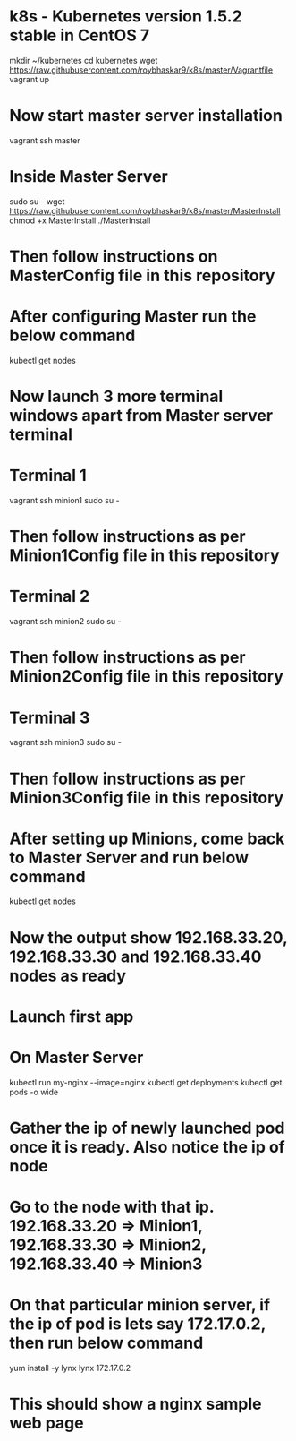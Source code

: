 # k8s - Kubernetes version 1.5.2 stable in CentOS 7
mkdir ~/kubernetes
cd kubernetes
wget https://raw.githubusercontent.com/roybhaskar9/k8s/master/Vagrantfile
vagrant up
# Now start master server installation
vagrant ssh master
# Inside Master Server
sudo su -
wget https://raw.githubusercontent.com/roybhaskar9/k8s/master/MasterInstall
chmod +x MasterInstall
./MasterInstall
# Then follow instructions on MasterConfig file in this repository
# After configuring Master run the below command
kubectl get nodes
# Now launch 3 more terminal windows apart from Master server terminal
# Terminal 1 
vagrant ssh minion1
sudo su -
# Then follow instructions as per Minion1Config file in this repository
# Terminal 2 
vagrant ssh minion2
sudo su -
# Then follow instructions as per Minion2Config file in this repository
# Terminal 3 
vagrant ssh minion3
sudo su -
# Then follow instructions as per Minion3Config file in this repository

# After setting up Minions, come back to Master Server and run below command
kubectl get nodes

# Now the output show 192.168.33.20, 192.168.33.30 and 192.168.33.40 nodes as ready

# Launch first app
# On Master Server
kubectl run my-nginx --image=nginx
kubectl get deployments
kubectl get pods -o wide

# Gather the ip of newly launched pod once it is ready. Also notice the ip of node
# Go to the node with that ip. 192.168.33.20 => Minion1, 192.168.33.30 => Minion2, 192.168.33.40 => Minion3
# On that particular minion server, if the ip of pod is lets say 172.17.0.2, then run below command

yum install -y lynx
lynx 172.17.0.2

# This should show a nginx sample web page




